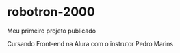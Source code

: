 # robotron-2000
Meu primeiro projeto publicado

Cursando Front-end na Alura com o instrutor Pedro Marins
